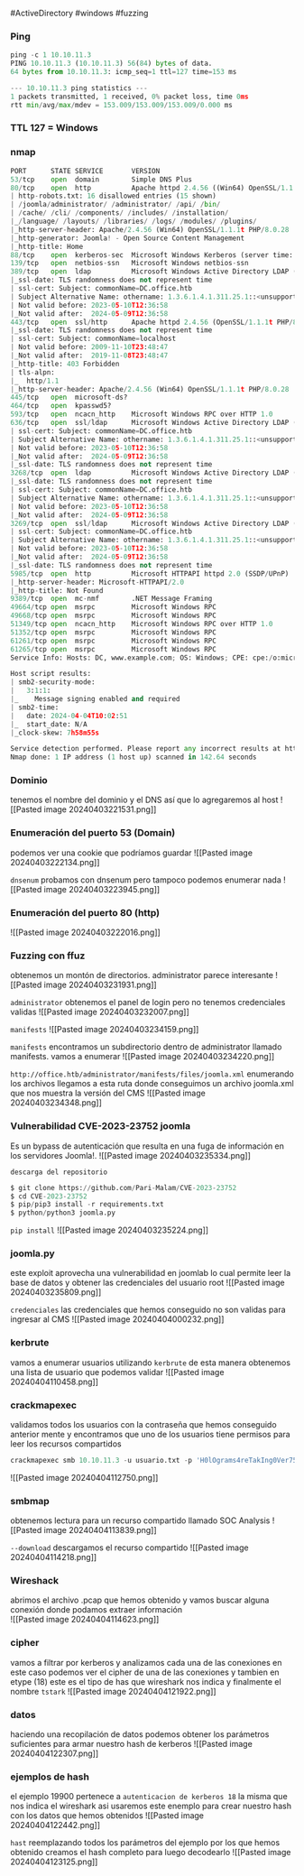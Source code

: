 #ActiveDirectory #windows #fuzzing 
### Ping
```python
ping -c 1 10.10.11.3
PING 10.10.11.3 (10.10.11.3) 56(84) bytes of data.
64 bytes from 10.10.11.3: icmp_seq=1 ttl=127 time=153 ms

--- 10.10.11.3 ping statistics ---
1 packets transmitted, 1 received, 0% packet loss, time 0ms
rtt min/avg/max/mdev = 153.009/153.009/153.009/0.000 ms
```

### TTL 127 = Windows

### nmap
```python
PORT      STATE SERVICE       VERSION
53/tcp    open  domain        Simple DNS Plus
80/tcp    open  http          Apache httpd 2.4.56 ((Win64) OpenSSL/1.1.1t PHP/8.0.28)
| http-robots.txt: 16 disallowed entries (15 shown)
| /joomla/administrator/ /administrator/ /api/ /bin/ 
| /cache/ /cli/ /components/ /includes/ /installation/ 
|_/language/ /layouts/ /libraries/ /logs/ /modules/ /plugins/
|_http-server-header: Apache/2.4.56 (Win64) OpenSSL/1.1.1t PHP/8.0.28
|_http-generator: Joomla! - Open Source Content Management
|_http-title: Home
88/tcp    open  kerberos-sec  Microsoft Windows Kerberos (server time: 2024-04-04 10:01:53Z)
139/tcp   open  netbios-ssn   Microsoft Windows netbios-ssn
389/tcp   open  ldap          Microsoft Windows Active Directory LDAP (Domain: office.htb0., Site: Default-First-Site-Name)
|_ssl-date: TLS randomness does not represent time
| ssl-cert: Subject: commonName=DC.office.htb
| Subject Alternative Name: othername: 1.3.6.1.4.1.311.25.1::<unsupported>, DNS:DC.office.htb
| Not valid before: 2023-05-10T12:36:58
|_Not valid after:  2024-05-09T12:36:58
443/tcp   open  ssl/http      Apache httpd 2.4.56 (OpenSSL/1.1.1t PHP/8.0.28)
|_ssl-date: TLS randomness does not represent time
| ssl-cert: Subject: commonName=localhost
| Not valid before: 2009-11-10T23:48:47
|_Not valid after:  2019-11-08T23:48:47
|_http-title: 403 Forbidden
| tls-alpn: 
|_  http/1.1
|_http-server-header: Apache/2.4.56 (Win64) OpenSSL/1.1.1t PHP/8.0.28
445/tcp   open  microsoft-ds?
464/tcp   open  kpasswd5?
593/tcp   open  ncacn_http    Microsoft Windows RPC over HTTP 1.0
636/tcp   open  ssl/ldap      Microsoft Windows Active Directory LDAP (Domain: office.htb0., Site: Default-First-Site-Name)
| ssl-cert: Subject: commonName=DC.office.htb
| Subject Alternative Name: othername: 1.3.6.1.4.1.311.25.1::<unsupported>, DNS:DC.office.htb
| Not valid before: 2023-05-10T12:36:58
|_Not valid after:  2024-05-09T12:36:58
|_ssl-date: TLS randomness does not represent time
3268/tcp  open  ldap          Microsoft Windows Active Directory LDAP (Domain: office.htb0., Site: Default-First-Site-Name)
|_ssl-date: TLS randomness does not represent time
| ssl-cert: Subject: commonName=DC.office.htb
| Subject Alternative Name: othername: 1.3.6.1.4.1.311.25.1::<unsupported>, DNS:DC.office.htb
| Not valid before: 2023-05-10T12:36:58
|_Not valid after:  2024-05-09T12:36:58
3269/tcp  open  ssl/ldap      Microsoft Windows Active Directory LDAP (Domain: office.htb0., Site: Default-First-Site-Name)
| ssl-cert: Subject: commonName=DC.office.htb
| Subject Alternative Name: othername: 1.3.6.1.4.1.311.25.1::<unsupported>, DNS:DC.office.htb
| Not valid before: 2023-05-10T12:36:58
|_Not valid after:  2024-05-09T12:36:58
|_ssl-date: TLS randomness does not represent time
5985/tcp  open  http          Microsoft HTTPAPI httpd 2.0 (SSDP/UPnP)
|_http-server-header: Microsoft-HTTPAPI/2.0
|_http-title: Not Found
9389/tcp  open  mc-nmf        .NET Message Framing
49664/tcp open  msrpc         Microsoft Windows RPC
49668/tcp open  msrpc         Microsoft Windows RPC
51349/tcp open  ncacn_http    Microsoft Windows RPC over HTTP 1.0
51352/tcp open  msrpc         Microsoft Windows RPC
61261/tcp open  msrpc         Microsoft Windows RPC
61265/tcp open  msrpc         Microsoft Windows RPC
Service Info: Hosts: DC, www.example.com; OS: Windows; CPE: cpe:/o:microsoft:windows

Host script results:
| smb2-security-mode: 
|   3:1:1: 
|_    Message signing enabled and required
| smb2-time: 
|   date: 2024-04-04T10:02:51
|_  start_date: N/A
|_clock-skew: 7h58m55s

Service detection performed. Please report any incorrect results at https://nmap.org/submit/ .
Nmap done: 1 IP address (1 host up) scanned in 142.64 seconds
```

### Dominio
tenemos el nombre del dominio y el DNS así que lo agregaremos al host
![[Pasted image 20240403221531.png]]

### Enumeración del puerto 53 (Domain)
podemos ver una cookie que podríamos guardar
![[Pasted image 20240403222134.png]]

`dnsenum`
probamos con dnsenum pero tampoco podemos enumerar nada
![[Pasted image 20240403223945.png]]

### Enumeración del puerto 80 (http)

![[Pasted image 20240403222016.png]]

### Fuzzing con ffuz
obtenemos un montón de directorios. administrator parece interesante
![[Pasted image 20240403231931.png]]

`administrator`
obtenemos el panel de login pero no tenemos credenciales validas 
![[Pasted image 20240403232007.png]]

`manifests`
![[Pasted image 20240403234159.png]]

`manifests`
encontramos un subdirectorio dentro de administrator llamado manifests. vamos a enumerar
![[Pasted image 20240403234220.png]]

`http://office.htb/administrator/manifests/files/joomla.xml`
enumerando los archivos llegamos a esta ruta donde conseguimos un archivo joomla.xml que nos muestra la versión del CMS
![[Pasted image 20240403234348.png]]

### Vulnerabilidad CVE-2023-23752 joomla
Es un bypass de autenticación que resulta en una fuga de información en los servidores Joomla!.
![[Pasted image 20240403235334.png]]

`descarga del repositorio`
```python
$ git clone https://github.com/Pari-Malam/CVE-2023-23752
$ cd CVE-2023-23752
$ pip/pip3 install -r requirements.txt
$ python/python3 joomla.py
```

`pip install`
![[Pasted image 20240403235224.png]]

### joomla.py
este exploit aprovecha una vulnerabilidad en joomlab lo cual permite leer la base de datos y obtener las credenciales del usuario root
![[Pasted image 20240403235809.png]]

`credenciales`
las credenciales que hemos conseguido no son validas para ingresar al CMS
![[Pasted image 20240404000232.png]]

### kerbrute
vamos a enumerar usuarios utilizando `kerbrute` de esta manera obtenemos una lista de usuario que podemos validar
![[Pasted image 20240404110458.png]]

### crackmapexec
validamos todos los usuarios con la contraseña que hemos conseguido anterior mente y encontramos que uno de los usuarios tiene permisos para leer los recursos compartidos
```python
crackmapexec smb 10.10.11.3 -u usuario.txt -p 'H0lOgrams4reTakIng0Ver754!' --shares
```
![[Pasted image 20240404112750.png]]

### smbmap
obtenemos lectura para un recurso compartido llamado SOC Analysis
![[Pasted image 20240404113839.png]]

`--download`
descargamos el recurso compartido
![[Pasted image 20240404114218.png]]

### Wireshack
abrimos el archivo .pcap que hemos obtenido y vamos buscar alguna conexión donde podamos extraer información \
![[Pasted image 20240404114623.png]]

### cipher
vamos a filtrar por kerberos y analizamos cada una de las conexiones en este caso podemos ver el cipher de una de las conexiones y tambien en etype (18) este es el tipo de has que wireshark nos indica y finalmente el nombre `tstark`
![[Pasted image 20240404121922.png]]

### datos
haciendo una recopilación de datos podemos obtener los parámetros suficientes para armar nuestro hash de kerberos 
![[Pasted image 20240404122307.png]]

### ejemplos de hash
el ejemplo 19900 pertenece a `autenticacion de kerberos 18` la misma que nos indica el wireshark asi usaremos este enemplo para crear nuestro hash con los datos que hemos obtenidos
![[Pasted image 20240404122442.png]]

`hast`
reemplazando todos los parámetros del ejemplo por los que hemos obtenido creamos el hash completo para luego decodearlo
![[Pasted image 20240404123125.png]]